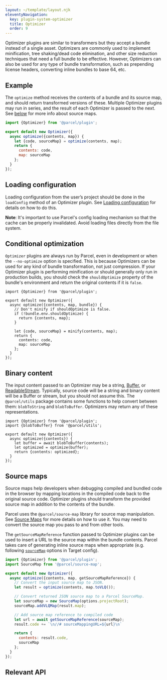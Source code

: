 ```yaml
---
layout: ~/template/layout.njk
eleventyNavigation:
  key: plugin-system-optimizer
  title: Optimizer
  order: 9
---
```


Optimizer plugins are similar to transformers but they accept a bundle instead of a single asset. Optimizers are commonly used to implement minification, tree shaking/dead code elimination, and other size reduction techniques that need a full bundle to be effective. However, Optimizers can also be used for any type of bundle transformation, such as prepending license headers, converting inline bundles to base 64, etc.

## Example

The `optimize` method receives the contents of a bundle and its source map, and should return transformed versions of these. Multiple Optimizer plugins may run in series, and the result of each Optimizer is passed to the next. See [below](#source-maps) for more info about source maps.

```javascript
import {Optimizer} from '@parcel/plugin';

export default new Optimizer({
  async optimize({contents, map}) {
    let {code, sourceMap} = optimize(contents, map);
    return {
      contents: code,
      map: sourceMap
    };
  }
});
```

## Loading configuration

Loading configuration from the user’s project should be done in the `loadConfig` method of an Optimizer plugin. See [Loading configuration](/plugin-system/authoring-plugins/#loading-configuration) for details on how to do this.

<warning>

**Note**: It's important to use Parcel's config loading mechanism so that the cache can be properly invalidated. Avoid loading files directly from the file system.

</warning>

## Conditional optimization

`Optimizer` plugins are always run by Parcel, even in development or when the `--no-optimize` option is specified. This is because Optimizers can be used for any kind of bundle transformation, not just compression. If your Optimizer plugin is performing minification or should generally only run in production builds, you should check the `shouldOptimize` property of the bundle's environment and return the original contents if it is `false`.

```javascript/5-8
import {Optimizer} from '@parcel/plugin';

export default new Optimizer({
  async optimize({contents, map, bundle}) {
    // Don't minify if shouldOptimize is false.
    if (!bundle.env.shouldOptimize) {
      return {contents, map};
    }

    let {code, sourceMap} = minify(contents, map);
    return {
      contents: code,
      map: sourceMap
    };
  }
});
```

## Binary content

The input content passed to an Optimizer may be a string, [Buffer](https://nodejs.org/api/buffer.html), or [ReadableStream](https://nodejs.org/api/stream.html#stream_readable_streams). Typically, source code will be a string and binary content will be a Buffer or stream, but you should not assume this. The `@parcel/utils` package contains some functions to help convert between them: `blobToString` and `blobToBuffer`. Optimizers may return any of these representations.

```javascript/5
import {Optimizer} from '@parcel/plugin';
import {blobToBuffer} from '@parcel/utils';

export default new Optimizer({
  async optimize({contents}) {
    let buffer = await blobToBuffer(contents);
    let optimized = optimize(buffer);
    return {contents: optimized};
  }
});
```

## Source maps

Source maps help developers when debugging compiled and bundled code in the browser by mapping locations in the compiled code back to the original source code. Optimizer plugins should transform the provided source map in addition to the contents of the bundle.

Parcel uses the `@parcel/source-map` library for source map manipulation. See [Source Maps](/plugin-system/source-maps/) for more details on how to use it. You may need to convert the source map you pass to and from other tools.

The `getSourceMapReference` function passed to Optimizer plugins can be used to insert a URL to the source map within the bundle contents. Parcel takes care of generating inline source maps when appropriate (e.g. following [`sourceMap`](/features/targets/#sourcemap) options in Target config).

```javascript
import {Optimizer} from '@parcel/plugin';
import SourceMap from '@parcel/source-map';

export default new Optimizer({
  async optimize({contents, map, getSourceMapReference}) {
    // Convert the input source map to JSON.
    let result = optimize(contents, map.toVLQ());

    // Convert returned JSON source map to a Parcel SourceMap.
    let sourceMap = new SourceMap(options.projectRoot);
    sourceMap.addVLQMap(result.map);

    // Add source map reference to compiled code
    let url = await getSourceMapReference(sourceMap);
    result.code += `\n//# sourceMappingURL=${url}\n`

    return {
      contents: result.code,
      sourceMap
    };
  }
});
```

## Relevant API

<include src="optimizer.html"></include>
